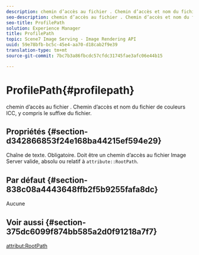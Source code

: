 ```yaml
---
description: chemin d’accès au fichier . Chemin d’accès et nom du fichier  de couleurs ICC, y compris le suffixe du fichier.
seo-description: chemin d’accès au fichier . Chemin d’accès et nom du fichier  de couleurs ICC, y compris le suffixe du fichier.
seo-title: ProfilePath
solution: Experience Manager
title: ProfilePath
topic: Scene7 Image Serving - Image Rendering API
uuid: 59e78bfb-bc5c-45e4-aa70-d18cab2f9e39
translation-type: tm+mt
source-git-commit: 7bc7b3a86fbcdc57cfdc31745fae3afc06e44b15

---
```



# ProfilePath{#profilepath}

chemin d’accès au fichier . Chemin d’accès et nom du fichier  de couleurs ICC, y compris le suffixe du fichier.

## Propriétés {#section-d342866853f24e168ba44215ef594e29}

Chaîne de texte. Obligatoire. Doit être un chemin d’accès au fichier Image Server valide, absolu ou relatif à `attribute::RootPath`.

## Par défaut {#section-838c08a4443648ffb2f5b9255fafa8dc}

Aucune

## Voir aussi {#section-375dc6099f874bb585a2d0f91218a7f7}

[attribut:RootPath](../../../../../is-api/image-catalog/image-serving-api-ref/c-image-catalog-reference/c-attributes-reference/r-rootpath.md#reference-17d57e5967be403b8408fa7214017494)
